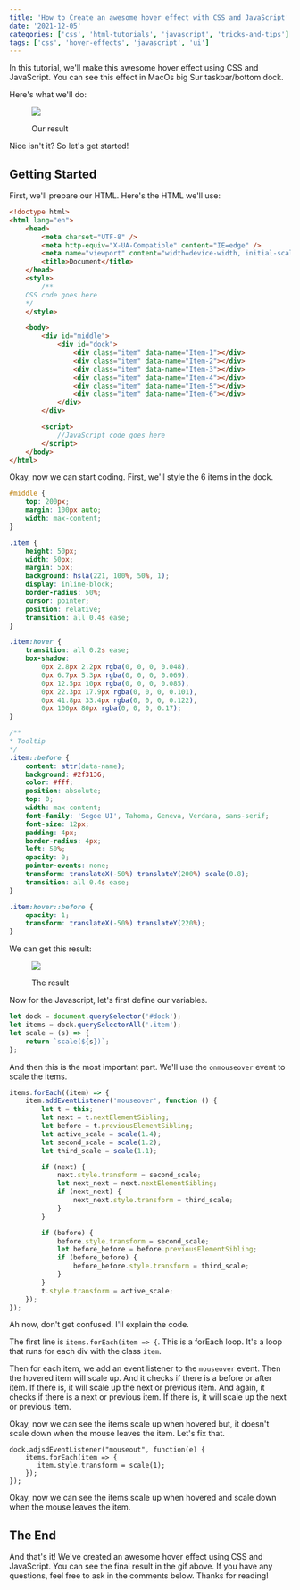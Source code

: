 ```yaml
---
title: 'How to Create an awesome hover effect with CSS and JavaScript'
date: '2021-12-05'
categories: ['css', 'html-tutorials', 'javascript', 'tricks-and-tips']
tags: ['css', 'hover-effects', 'javascript', 'ui']
---
```


In this tutorial, we'll make this awesome hover effect using CSS and JavaScript. You can see this effect in MacOs big Sur taskbar/bottom dock.

Here's what we'll do:

<figure>

![](https://www.tronic247.com/wp-content/uploads/2021/12/ezgif-2-5a4aedd131e0.gif)

<figcaption>

Our result

</figcaption>

</figure>

Nice isn't it? So let's get started!

## Getting Started

First, we'll prepare our HTML. Here's the HTML we'll use:

```html
<!doctype html>
<html lang="en">
	<head>
		<meta charset="UTF-8" />
		<meta http-equiv="X-UA-Compatible" content="IE=edge" />
		<meta name="viewport" content="width=device-width, initial-scale=1.0" />
		<title>Document</title>
	</head>
	<style>
		/**
    CSS code goes here
    */
	</style>

	<body>
		<div id="middle">
			<div id="dock">
				<div class="item" data-name="Item-1"></div>
				<div class="item" data-name="Item-2"></div>
				<div class="item" data-name="Item-3"></div>
				<div class="item" data-name="Item-4"></div>
				<div class="item" data-name="Item-5"></div>
				<div class="item" data-name="Item-6"></div>
			</div>
		</div>

		<script>
			//JavaScript code goes here
		</script>
	</body>
</html>
```

Okay, now we can start coding. First, we'll style the 6 items in the dock.

```css
#middle {
	top: 200px;
	margin: 100px auto;
	width: max-content;
}

.item {
	height: 50px;
	width: 50px;
	margin: 5px;
	background: hsla(221, 100%, 50%, 1);
	display: inline-block;
	border-radius: 50%;
	cursor: pointer;
	position: relative;
	transition: all 0.4s ease;
}

.item:hover {
	transition: all 0.2s ease;
	box-shadow:
		0px 2.8px 2.2px rgba(0, 0, 0, 0.048),
		0px 6.7px 5.3px rgba(0, 0, 0, 0.069),
		0px 12.5px 10px rgba(0, 0, 0, 0.085),
		0px 22.3px 17.9px rgba(0, 0, 0, 0.101),
		0px 41.8px 33.4px rgba(0, 0, 0, 0.122),
		0px 100px 80px rgba(0, 0, 0, 0.17);
}

/**
* Tooltip
*/
.item::before {
	content: attr(data-name);
	background: #2f3136;
	color: #fff;
	position: absolute;
	top: 0;
	width: max-content;
	font-family: 'Segoe UI', Tahoma, Geneva, Verdana, sans-serif;
	font-size: 12px;
	padding: 4px;
	border-radius: 4px;
	left: 50%;
	opacity: 0;
	pointer-events: none;
	transform: translateX(-50%) translateY(200%) scale(0.8);
	transition: all 0.4s ease;
}

.item:hover::before {
	opacity: 1;
	transform: translateX(-50%) translateY(220%);
}
```

We can get this result:

<figure>

![](https://www.tronic247.com/wp-content/uploads/2021/12/image.png)

<figcaption>

The result

</figcaption>

</figure>

Now for the Javascript, let's first define our variables.

```js
let dock = document.querySelector('#dock');
let items = dock.querySelectorAll('.item');
let scale = (s) => {
	return `scale(${s})`;
};
```

And then this is the most important part. We'll use the `onmouseover` event to scale the items.

```js
items.forEach((item) => {
	item.addEventListener('mouseover', function () {
		let t = this;
		let next = t.nextElementSibling;
		let before = t.previousElementSibling;
		let active_scale = scale(1.4);
		let second_scale = scale(1.2);
		let third_scale = scale(1.1);

		if (next) {
			next.style.transform = second_scale;
			let next_next = next.nextElementSibling;
			if (next_next) {
				next_next.style.transform = third_scale;
			}
		}

		if (before) {
			before.style.transform = second_scale;
			let before_before = before.previousElementSibling;
			if (before_before) {
				before_before.style.transform = third_scale;
			}
		}
		t.style.transform = active_scale;
	});
});
```

Ah now, don't get confused. I'll explain the code.

The first line is `items.forEach(item => {`. This is a forEach loop. It's a loop that runs for each div with the class `item`.

Then for each item, we add an event listener to the `mouseover` event. Then the hovered item will scale up. And it checks if there is a before or after item. If there is, it will scale up the next or previous item. And again, it checks if there is a next or previous item. If there is, it will scale up the next or previous item.

Okay, now we can see the items scale up when hovered but, it doesn't scale down when the mouse leaves the item. Let's fix that.

```
dock.adjsdEventListener("mouseout", function(e) {
    items.forEach(item => {
       item.style.transform = scale(1);
    });
});
```

Okay, now we can see the items scale up when hovered and scale down when the mouse leaves the item.

## The End

And that's it! We've created an awesome hover effect using CSS and JavaScript. You can see the final result in the gif above. If you have any questions, feel free to ask in the comments below. Thanks for reading!
